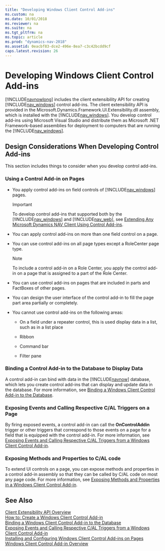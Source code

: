```yaml
---
title: "Developing Windows Client Control Add-ins"
ms.custom: na
ms.date: 10/01/2018
ms.reviewer: na
ms.suite: na
ms.tgt_pltfrm: na
ms.topic: article
ms.prod: "dynamics-nav-2018"
ms.assetid: 0eacbf83-dce2-496e-8ea7-c3c42bcdd9cf
caps.latest.revision: 26
---
```

# Developing Windows Client Control Add-ins
[!INCLUDE[navnowlong](includes/navnowlong_md.md)] includes the client extensibility API for creating [!INCLUDE[nav_windows](includes/nav_windows_md.md)] control add-ins. The client extensibility API is provided in the Microsoft.Dynamics.Framework.UI.Extensibility.dll assembly, which is installed with the [!INCLUDE[nav_windows](includes/nav_windows_md.md)]. You develop control add-ins using Microsoft Visual Studio and distribute them as Microsoft .NET Framework–based assemblies for deployment to computers that are running the [!INCLUDE[nav_windows](includes/nav_windows_md.md)].  

## Design Considerations When Developing Control Add-ins  
 This section includes things to consider when you develop control add-ins.  

### Using a Control Add-in on Pages  

-   You apply control add-ins on field controls of [!INCLUDE[nav_windows](includes/nav_windows_md.md)] pages.  

    > [!IMPORTANT]  
    >  To develop control add-ins that supported both by the [!INCLUDE[nav_windows](includes/nav_windows_md.md)] and [!INCLUDE[nav_web](includes/nav_web_md.md)], see [Extending Any Microsoft Dynamics NAV Client Using Control Add-ins](Extending-Any-Microsoft-Dynamics-NAV-Client-Using-Control-Add-ins.md).  

-   You can apply control add-ins on more than one field control on a page.  

-   You can use control add-ins on all page types except a RoleCenter page type.  

    > [!NOTE]  
    >  To include a control add-in on a Role Center, you apply the control add-in on a page that is assigned to a part of the Role Center.  

-   You can use control add-ins on pages that are included in parts and FactBoxes of other pages.  

-   You can design the user interface of the control add-in to fill the page part area partially or completely.  

-   You cannot use control add-ins on the following areas:  

    -   On a field under a repeater control, this is used display data in a list, such as in a list place  

    -   Ribbon  

    -   Command bar  

    -   Filter pane  

### Binding a Control Add-in to the Database to Display Data  
 A control add-in can bind with data in the [!INCLUDE[navnow](includes/navnow_md.md)] database, which lets you create control add-ins that can display and update data in the database. For more information, see [Binding a Windows Client Control Add-in to the Database](Binding-a-Windows-Client-Control-Add-in-to-the-Database.md).  

### Exposing Events and Calling Respective C/AL Triggers on a Page  
 By firing exposed events, a control add-in can call the **OnControlAddin** trigger or other triggers that correspond to those events on a page for a field that is equipped with the control add-in. For more information, see [Exposing Events and Calling Respective C/AL Triggers from a Windows Client Control Add-in](Exposing-Events-and-Calling-Respective-C-AL-Triggers-from-a-Windows-Client-Control-Add-in.md).  

### Exposing Methods and Properties to C/AL code  
 To extend UI controls on a page, you can expose methods and properties in a control add-in assembly so that they can be called by C/AL code on most any page code. For more information, see [Exposing Methods and Properties in a Windows Client Control Add-in](Exposing-Methods-and-Properties-in-a-Windows-Client-Control-Add-in.md).  

## See Also  
 [Client Extensibility API Overview](Client-Extensibility-API-Overview.md)   
 [How to: Create a Windows Client Control Add-in](How-to--Create-a-Windows-Client-Control-Add-in.md)   
 [Binding a Windows Client Control Add-in to the Database](Binding-a-Windows-Client-Control-Add-in-to-the-Database.md)   
 [Exposing Events and Calling Respective C/AL Triggers from a Windows Client Control Add-in](Exposing-Events-and-Calling-Respective-C-AL-Triggers-from-a-Windows-Client-Control-Add-in.md)   
 [Installing and Configuring Windows Client Control Add-ins on Pages](Installing-and-Configuring-Windows-Client-Control-Add-ins-on-Pages.md)   
 [Windows Client Control Add-in Overview](Windows-Client-Control-Add-in-Overview.md)
